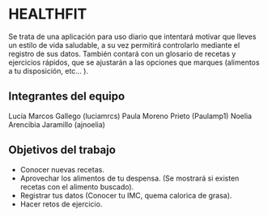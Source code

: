 # HEALTHFIT

Se trata de una aplicación para uso diario que intentará motivar que lleves un estilo de vida saludable, a su vez permitirá controlarlo mediante el registro de sus datos. También contará con un glosario de recetas y ejercicios rápidos, que se ajustarán a las opciones que marques (alimentos a tu disposición, etc... ).

## Integrantes del equipo

Lucía Marcos Gallego (luciamrcs)
Paula Moreno Prieto (Paulamp1)
Noelia Arencibia Jaramillo (ajnoelia)

## Objetivos del trabajo

- Conocer nuevas recetas.
- Aprovechar los alimentos de tu despensa. (Se mostrará si existen recetas con el alimento buscado).
- Registrar tus datos (Conocer tu IMC, quema calorica de grasa).
- Hacer retos de ejercicio.


